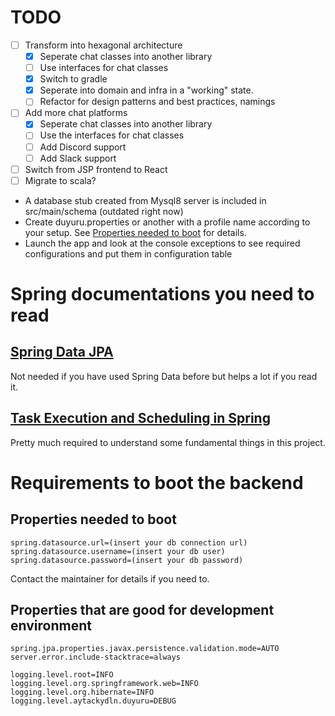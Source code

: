 # TODO

- [ ] Transform into hexagonal architecture  
  - [X] Seperate chat classes into another library
  - [ ] Use interfaces for chat classes
  - [X] Switch to gradle
  - [X] Seperate into domain and infra in a "working" state.
  - [ ] Refactor for design patterns and best practices, namings
- [ ] Add more chat platforms
  - [X] Seperate chat classes into another library
  - [ ] Use the interfaces for chat classes
  - [ ] Add Discord support
  - [ ] Add Slack support
- [ ] Switch from JSP frontend to React
- [ ] Migrate to scala?

* A database stub created from Mysql8 server is included in src/main/schema (outdated right now)
* Create duyuru.properties or another with a profile name according to your setup. See 
[Properties needed to boot](#properties-needed-to-boot) for details.
* Launch the app and look at the console exceptions to see required configurations and put them in configuration table

# Spring documentations you need to read
## [Spring Data JPA](https://docs.spring.io/spring-data/jpa/docs/current/reference/html/#reference)
Not needed if you have used Spring Data before but helps a lot if you read it.

## [Task Execution and Scheduling in Spring](https://docs.spring.io/spring-framework/docs/5.0.0.M1/spring-framework-reference/html/scheduling.html)
Pretty much required to understand some fundamental things in this project.

# Requirements to boot the backend
## Properties needed to boot
```properties
spring.datasource.url=(insert your db connection url)
spring.datasource.username=(insert your db user)
spring.datasource.password=(insert your db password)
```
Contact the maintainer for details if you need to.

## Properties that are good for development environment
```properties
spring.jpa.properties.javax.persistence.validation.mode=AUTO
server.error.include-stacktrace=always

logging.level.root=INFO
logging.level.org.springframework.web=INFO
logging.level.org.hibernate=INFO
logging.level.aytackydln.duyuru=DEBUG
```
